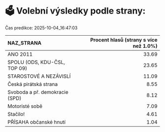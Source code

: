 # 🗳️ Volební výsledky podle strany:

Čas predikce: 2025-10-04_16:47:03

| NAZ_STRANA                     |   Procent hlasů (strany s více než 1.0%) |
|:-------------------------------|-----------------------------------------:|
| ANO 2011                       |                                    33.69 |
| SPOLU (ODS, KDU-ČSL, TOP 09)   |                                    23.65 |
| STAROSTOVÉ A NEZÁVISLÍ         |                                    11.09 |
| Česká pirátská strana          |                                     8.55 |
| Svoboda a př. demokracie (SPD) |                                     8.12 |
| Motoristé sobě                 |                                     7.09 |
| Stačilo!                       |                                     4.61 |
| PŘÍSAHA občanské hnutí         |                                     1.04 |